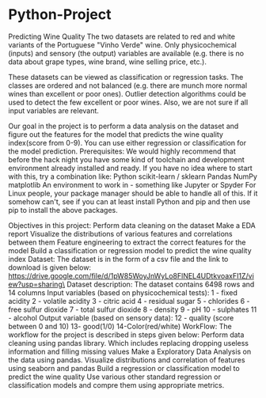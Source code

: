 # Python-Project
Predicting Wine Quality
The two datasets are related to red and white variants of the Portuguese "Vinho Verde" wine. Only physicochemical (inputs) and sensory (the output) variables are available (e.g. there is no data about grape types, wine brand, wine selling price, etc.). 

These datasets can be viewed as classification or regression tasks. The classes are ordered and not balanced (e.g. there are munch more normal wines than excellent or poor ones). Outlier detection algorithms could be used to detect the few excellent or poor wines. Also, we are not sure if all input variables are relevant. 

Our goal in the project is to perform a data analysis on the dataset and figure out the features for the model that predicts the wine quality index(score from 0-9).
You can use either regression or classification for the model prediction.
Prerequisites:
We would highly recommend that before the hack night you have some kind of toolchain and development environment already installed and ready. If you have no idea where to start with this, try a combination like:
Python
scikit-learn / sklearn
Pandas
NumPy
matplotlib
An environment to work in - something like Jupyter or Spyder
For Linux people, your package manager should be able to handle all of this. If it somehow can't, see if you can at least install Python and pip and then use pip to install the above packages.

Objectives in this project:
Perform data cleaning on the dataset
Make a EDA report 
Visualize the distributions of various features and correlations between them
Feature engineering to extract the correct features for the model
Build a classification or regression model to predict the wine quality index
Dataset:
The dataset is in the form of a csv file and the link to download is given below:
https://drive.google.com/file/d/1pW85WoyJnWyLo8FlNEL4UDtkvoaxFI1Z/view?usp=sharing\
Dataset description:
The dataset contains 6498 rows and 14 columns
Input variables (based on physicochemical tests): 
1 - fixed acidity 
2 - volatile acidity 
3 - citric acid 
4 - residual sugar 
5 - chlorides 
6 - free sulfur dioxide 
7 - total sulfur dioxide 
8 - density 
9 - pH 
10 - sulphates 
11 - alcohol 
Output variable (based on sensory data): 
12 - quality (score between 0 and 10)
13- good(1/0)
14-Color(red/white)
WorkFlow:
The workflow for the project is described in  steps given below:
Perform data cleaning using pandas library. Which includes replacing dropping useless information and filling missing values
Make a Exploratory Data Analysis on the data using pandas.
Visualize distributions and correlation of features using seaborn and pandas
Build a regression or classification model to predict the wine quality
Use various other standard regression or classification models and compre them using appropriate metrics.



